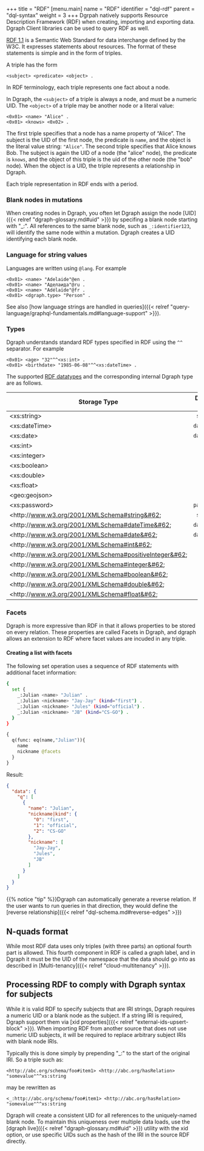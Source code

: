 +++
title = "RDF"
[menu.main]
  name = "RDF"
  identifier = "dql-rdf"
  parent = "dql-syntax"
  weight = 3
+++
Dgrpah natively supports Resource Description Framework (RDF) when creating, importing and exporting data. Dgraph Client libraries can be used to query RDF as well.

[RDF 1.1](https://www.w3.org/RDF/) is a Semantic Web Standard for data interchange defined by the W3C. It expresses statements about resources. The format of these statements is simple and in the form of triples.


A triple has the form
```
<subject> <predicate> <object> .
```

In RDF terminology, each triple represents one fact about a node. 

In Dgraph, the `<subject>` of a triple is always a node, and must be a numeric UID.  The `<object>` of a triple may be another node or a literal value:
```
<0x01> <name> "Alice" .
<0x01> <knows> <0x02> .
```
The first triple specifies that a node has a name property of “Alice”. The subject is the UID of the first node, the predicate is `name`, and the object is the literal value string: `"Alice"`. 
The second triple specifies that Alice knows Bob. The subject is again the UID of a node (the "alice" node), the predicate is `knows`, and the object of this triple is the uid of the other node (the "bob" node). When the object is a UID, the triple represents a relationship in Dgraph.

Each triple representation in RDF ends with a period.  

### Blank nodes in mutations
When creating nodes in Dgraph, you often let Dgraph assign the node [UID]({{< relref "dgraph-glossary.md#uid" >}}) by specifing a blank node starting with "_:". All references to the same blank node, such as `_:identifier123`, will identify the same node within a mutation. Dgraph creates a UID identifying each blank node.
### Language for string values
Languages are written using `@lang`. For example
```
<0x01> <name> "Adelaide"@en .
<0x01> <name> "Аделаида"@ru .
<0x01> <name> "Adélaïde"@fr .
<0x01> <dgraph.type> "Person" .
```
See also [how language strings are handled in queries]({{< relref "query-language/graphql-fundamentals.md#language-support" >}}).

### Types
Dgraph understands standard RDF types specified in RDF using the `^^` separator.  For example
```
<0x01> <age> "32"^^<xs:int> .
<0x01> <birthdate> "1985-06-08"^^<xs:dateTime> .
```

The supported [RDF datatypes](https://www.w3.org/TR/rdf11-concepts/#section-Datatypes) and the corresponding internal Dgraph type are as follows.

| Storage Type                                                    | Dgraph type     |
| -------------                                                   | :------------:   |
| &#60;xs:string&#62;                                             | `string`         |
| &#60;xs:dateTime&#62;                                           | `dateTime`       |
| &#60;xs:date&#62;                                               | `datetime`       |
| &#60;xs:int&#62;                                                | `int`            |
| &#60;xs:integer&#62;                                            | `int`            |
| &#60;xs:boolean&#62;                                            | `bool`           |
| &#60;xs:double&#62;                                             | `float`          |
| &#60;xs:float&#62;                                              | `float`          |
| &#60;geo:geojson&#62;                                           | `geo`            |
| &#60;xs:password&#62;                                           | `password`       |
| &#60;http&#58;//www.w3.org/2001/XMLSchema#string&#62;           | `string`         |
| &#60;http&#58;//www.w3.org/2001/XMLSchema#dateTime&#62;         | `dateTime`       |
| &#60;http&#58;//www.w3.org/2001/XMLSchema#date&#62;             | `dateTime`       |
| &#60;http&#58;//www.w3.org/2001/XMLSchema#int&#62;              | `int`            |
| &#60;http&#58;//www.w3.org/2001/XMLSchema#positiveInteger&#62;  | `int`            |
| &#60;http&#58;//www.w3.org/2001/XMLSchema#integer&#62;          | `int`            |
| &#60;http&#58;//www.w3.org/2001/XMLSchema#boolean&#62;          | `bool`           |
| &#60;http&#58;//www.w3.org/2001/XMLSchema#double&#62;           | `float`          |
| &#60;http&#58;//www.w3.org/2001/XMLSchema#float&#62;            | `float`          |


### Facets

Dgraph is more expressive than RDF in that it allows properties to be stored on every relation. These properties are called Facets in Dgraph, and dgraph allows an extension to RDF where facet values are incuded in any triple.
####  Creating a list with facets

The following set operation uses a sequence of RDF statements with additional facet information:
```sh
{
  set {
    _:Julian <name> "Julian" .
    _:Julian <nickname> "Jay-Jay" (kind="first") .
    _:Julian <nickname> "Jules" (kind="official") .
    _:Julian <nickname> "JB" (kind="CS-GO") .
  }
}
```

```graphql
{
  q(func: eq(name,"Julian")){
    name
    nickname @facets
  }
}
```
Result:
```JSON
{
  "data": {
    "q": [
      {
        "name": "Julian",
        "nickname|kind": {
          "0": "first",
          "1": "official",
          "2": "CS-GO"
        },
        "nickname": [
          "Jay-Jay",
          "Jules",
          "JB"
        ]
      }
    ]
  }
}
```
{{% notice "tip" %}}Dgraph can automatically generate a reverse relation. If the user wants to run
queries in that direction, they would define the [reverse relationship]({{< relref "dql-schema.md#reverse-edges" >}})
## N-quads format
While most RDF data uses only triples (with three parts) an optional fourth part is allowed. This fourth component in RDF is called a graph label, and in Dgraph it must be the UID of the namespace that the data should go into as described in [Multi-tenancy]({{< relref "cloud-multitenancy" >}}).  

## Processing RDF to comply with Dgraph syntax for subjects

While it is valid RDF to specify subjects that are IRI strings, Dgraph requires a numeric UID or a blank node as the subject. If a string IRI is required, Dgraph support them via [xid properties]({{< relref "external-ids-upsert-block" >}}). When importing RDF from another source that does not use numeric UID subjects, it will be required to replace arbitrary subject IRIs with blank node IRIs.

Typically this is done simply by prepending "_:" to the start of the original IRI. So a triple such as:

```<http://abc.org/schema/foo#item1> <http://abc.org/hasRelation> "somevalue"^^xs:string```

may be rewritten as 

```<_:http://abc.org/schema/foo#item1> <http://abc.org/hasRelation> "somevalue"^^xs:string```

Dgraph will create a consistent UID for all references to the uniquely-named blank node. To maintain this uniqueness over multiple data loads, use the [dgraph live]({{< relref "dgraph-glossary.md#uid" >}}) utility with the xid option, or use specific UIDs such as the hash of the IRI in the source RDF directly.

